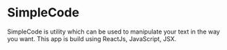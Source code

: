 # SimpleCode
 SimpleCode is utility  which can be used to manipulate your text in the way you want. 
 This app is build using ReactJs, JavaScript, JSX.

